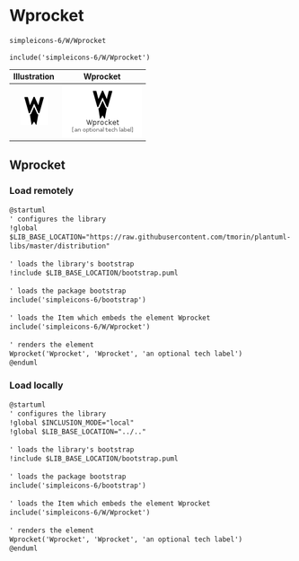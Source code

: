 # Wprocket


```text
simpleicons-6/W/Wprocket
```

```text
include('simpleicons-6/W/Wprocket')
```



| Illustration | Wprocket |
| :---: | :---: |
| ![illustration for Illustration](../../simpleicons-6/W/Wprocket.png) | ![illustration for Wprocket](../../simpleicons-6/W/Wprocket.Local.png) |




## Wprocket

### Load remotely
```plantuml
@startuml
' configures the library
!global $LIB_BASE_LOCATION="https://raw.githubusercontent.com/tmorin/plantuml-libs/master/distribution"

' loads the library's bootstrap
!include $LIB_BASE_LOCATION/bootstrap.puml

' loads the package bootstrap
include('simpleicons-6/bootstrap')

' loads the Item which embeds the element Wprocket
include('simpleicons-6/W/Wprocket')

' renders the element
Wprocket('Wprocket', 'Wprocket', 'an optional tech label')
@enduml
```

### Load locally
```plantuml
@startuml
' configures the library
!global $INCLUSION_MODE="local"
!global $LIB_BASE_LOCATION="../.."

' loads the library's bootstrap
!include $LIB_BASE_LOCATION/bootstrap.puml

' loads the package bootstrap
include('simpleicons-6/bootstrap')

' loads the Item which embeds the element Wprocket
include('simpleicons-6/W/Wprocket')

' renders the element
Wprocket('Wprocket', 'Wprocket', 'an optional tech label')
@enduml
```

